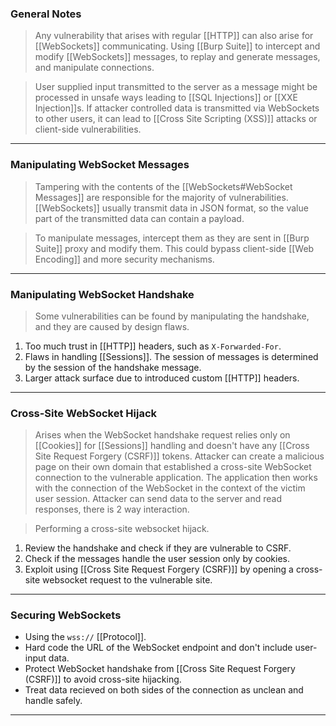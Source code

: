 ### General Notes

> Any vulnerability that arises with regular [[HTTP]] can also arise for [[WebSockets]] communicating.
> Using [[Burp Suite]] to intercept and modify [[WebSockets]] messages, to replay and generate messages, and manipulate connections.

> User supplied input transmitted to the server as a message might be processed in unsafe ways leading to [[SQL Injections]] or [[XXE Injection]]s.
> If attacker controlled data is transmitted via WebSockets to other users, it can lead to [[Cross Site Scripting (XSS)]] attacks or client-side vulnerabilities.

---
### Manipulating WebSocket Messages

> Tampering with the contents of the [[WebSockets#WebSocket Messages]] are responsible for the majority of vulnerabilities.
> [[WebSockets]] usually transmit data in JSON format, so the value part of the transmitted data can contain a payload.

> To manipulate messages, intercept them as they are sent in [[Burp Suite]] proxy and modify them.
> This could bypass client-side [[Web Encoding]] and more security mechanisms.

---
### Manipulating WebSocket Handshake

> Some vulnerabilities can be found by manipulating the handshake, and they are caused by design flaws.

1. Too much trust in [[HTTP]] headers, such as `X-Forwarded-For`.
2. Flaws in handling [[Sessions]]. The session of messages is determined by the session of the handshake message.
3. Larger attack surface due to introduced custom [[HTTP]] headers.

---
### Cross-Site WebSocket Hijack

> Arises when the WebSocket handshake request relies only on [[Cookies]] for [[Sessions]] handling and doesn't have any [[Cross Site Request Forgery (CSRF)]] tokens.
> Attacker can create a malicious page on their own domain that established a cross-site WebSocket connection to the vulnerable application.
> The application then works with the connection of the WebSocket in the context of the victim user session.
> Attacker can send data to the server and read responses, there is 2 way interaction.

> Performing a cross-site websocket hijack.
1. Review the handshake and check if they are vulnerable to CSRF.
2. Check if the messages handle the user session only by cookies.
3. Exploit using [[Cross Site Request Forgery (CSRF)]] by opening a cross-site websocket request to the vulnerable site.

---
### Securing WebSockets

* Using the `wss://` [[Protocol]].
* Hard code the URL of the WebSocket endpoint and don't include user-input data.
* Protect WebSocket handshake from [[Cross Site Request Forgery (CSRF)]] to avoid cross-site hijacking.
* Treat data recieved on both sides of the connection as unclean and handle safely.

---

